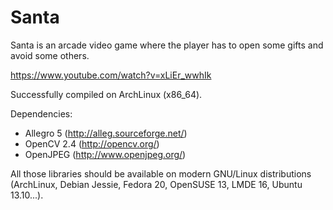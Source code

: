 Santa
=====

Santa is an arcade video game where the player has to open some gifts and avoid some others.

https://www.youtube.com/watch?v=xLiEr_wwhIk



Successfully compiled on ArchLinux (x86_64).

Dependencies:
* Allegro 5 (http://alleg.sourceforge.net/)
* OpenCV 2.4 (http://opencv.org/)
* OpenJPEG (http://www.openjpeg.org/)

All those libraries should be available on modern GNU/Linux distributions (ArchLinux, Debian Jessie, Fedora 20, OpenSUSE 13, LMDE 16, Ubuntu 13.10...).

